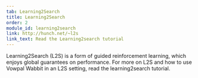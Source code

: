 ```yaml
---
tab: Learning2Search
title: Learning2Search
order: 2
module_id: learning2search
link: http://hunch.net/~l2s
link_text: Read the Learning2search tutorial
---
```


Learning2Search (L2S) is a form of guided reinforcement learning, which enjoys global guarantees on performance. For more on L2S and how to use Vowpal Wabbit in an L2S setting, read the learning2search tutorial.
